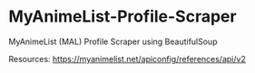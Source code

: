 # MyAnimeList-Profile-Scraper

MyAnimeList (MAL) Profile Scraper using BeautifulSoup

Resources: https://myanimelist.net/apiconfig/references/api/v2
